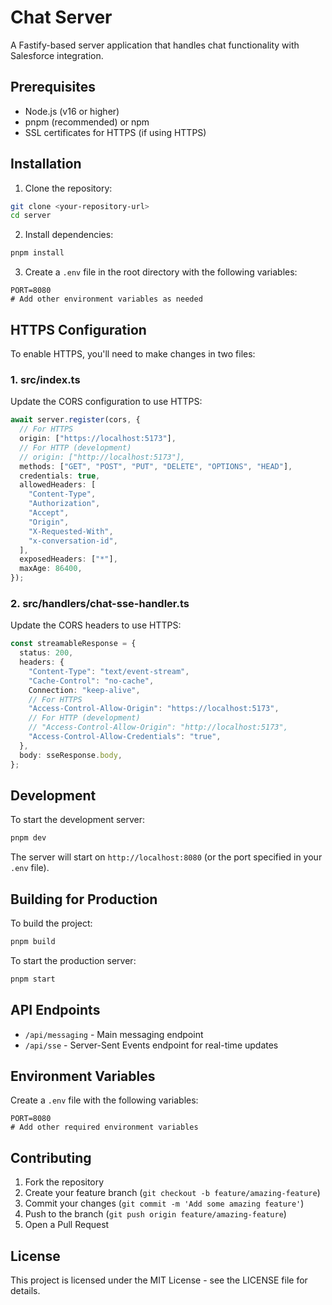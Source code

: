 # Chat Server

A Fastify-based server application that handles chat functionality with Salesforce integration.

## Prerequisites

- Node.js (v16 or higher)
- pnpm (recommended) or npm
- SSL certificates for HTTPS (if using HTTPS)

## Installation

1. Clone the repository:
```bash
git clone <your-repository-url>
cd server
```

2. Install dependencies:
```bash
pnpm install
```

3. Create a `.env` file in the root directory with the following variables:
```env
PORT=8080
# Add other environment variables as needed
```

## HTTPS Configuration

To enable HTTPS, you'll need to make changes in two files:

### 1. src/index.ts
Update the CORS configuration to use HTTPS:

```typescript
await server.register(cors, {
  // For HTTPS
  origin: ["https://localhost:5173"],
  // For HTTP (development)
  // origin: ["http://localhost:5173"],
  methods: ["GET", "POST", "PUT", "DELETE", "OPTIONS", "HEAD"],
  credentials: true,
  allowedHeaders: [
    "Content-Type",
    "Authorization",
    "Accept",
    "Origin",
    "X-Requested-With",
    "x-conversation-id",
  ],
  exposedHeaders: ["*"],
  maxAge: 86400,
});
```

### 2. src/handlers/chat-sse-handler.ts
Update the CORS headers to use HTTPS:

```typescript
const streamableResponse = {
  status: 200,
  headers: {
    "Content-Type": "text/event-stream",
    "Cache-Control": "no-cache",
    Connection: "keep-alive",
    // For HTTPS
    "Access-Control-Allow-Origin": "https://localhost:5173",
    // For HTTP (development)
    // "Access-Control-Allow-Origin": "http://localhost:5173",
    "Access-Control-Allow-Credentials": "true",
  },
  body: sseResponse.body,
};
```

## Development

To start the development server:

```bash
pnpm dev
```

The server will start on `http://localhost:8080` (or the port specified in your `.env` file).

## Building for Production

To build the project:

```bash
pnpm build
```

To start the production server:

```bash
pnpm start
```

## API Endpoints

- `/api/messaging` - Main messaging endpoint
- `/api/sse` - Server-Sent Events endpoint for real-time updates

## Environment Variables

Create a `.env` file with the following variables:

```env
PORT=8080
# Add other required environment variables
```

## Contributing

1. Fork the repository
2. Create your feature branch (`git checkout -b feature/amazing-feature`)
3. Commit your changes (`git commit -m 'Add some amazing feature'`)
4. Push to the branch (`git push origin feature/amazing-feature`)
5. Open a Pull Request

## License

This project is licensed under the MIT License - see the LICENSE file for details.
